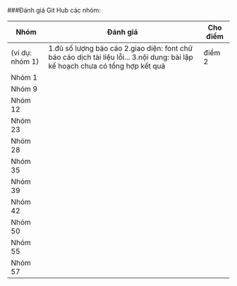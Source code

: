 ###Đánh giá Git Hub các nhóm:

Nhóm|Đánh giá|Cho điểm
----|----|-----
(ví dụ: nhóm 1)|1.đủ số lượng báo cáo 2.giao diện: font chữ báo cáo dịch tài liệu lỗi... 3.nội dung: bài lập kế hoạch chưa có tổng hợp kết quả|điểm 2
Nhóm 1||
Nhóm 9||
Nhóm 12||
Nhóm 23||
Nhóm 28||
Nhóm 35||
Nhóm 39||
Nhóm 42||
Nhóm 50||
Nhóm 55||
Nhóm 57||
